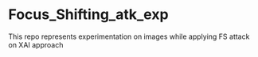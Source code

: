 # Focus_Shifting_atk_exp
This repo represents experimentation on images while applying FS attack on XAI approach
